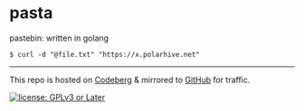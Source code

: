 # pasta

pastebin: written in golang

```
$ curl -d "@file.txt" "https://x.polarhive.net"
```

---
This repo is hosted on [Codeberg](https://polarhive.net/pasta) & mirrored to [GitHub](https://polarhive.net/github) for traffic.

[![license: GPLv3 or Later](https://polarhive.net/assets/badges/gpl-3.svg)](https://www.gnu.org/licenses/gpl-3.0.txt)


